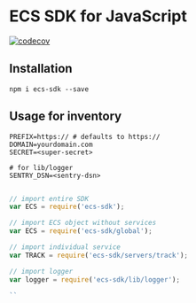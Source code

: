 # ECS SDK for JavaScript

[![codecov](https://codecov.io/gh/goECS/ecs-sdk-js/branch/master/graph/badge.svg?token=PNT95664BY)](https://codecov.io/gh/goECS/ecs-sdk-js)

## Installation

```shell script
npm i ecs-sdk --save
```

## Usage for inventory 

```shell script
PREFIX=https:// # defaults to https://
DOMAIN=yourdomain.com
SECRET=<super-secret>

# for lib/logger
SENTRY_DSN=<sentry-dsn>
```

```js

// import entire SDK
var ECS = require('ecs-sdk');

// import ECS object without services
var ECS = require('ecs-sdk/global');

// import individual service
var TRACK = require('ecs-sdk/servers/track');

// import logger
var logger = require('ecs-sdk/lib/logger');

``
